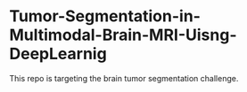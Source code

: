 # Tumor-Segmentation-in-Multimodal-Brain-MRI-Uisng-DeepLearnig
This repo is targeting the brain tumor segmentation challenge.
